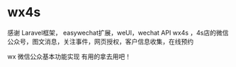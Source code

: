 # wx4s

感谢 Laravel框架， easywechat扩展，weUI，wechat API
wx4s ，4s店的微信公众号，图文消息，关注事件，网页授权，客户信息收集，在线预约

wx 微信公众基本功能实现
有用的拿去用吧！
